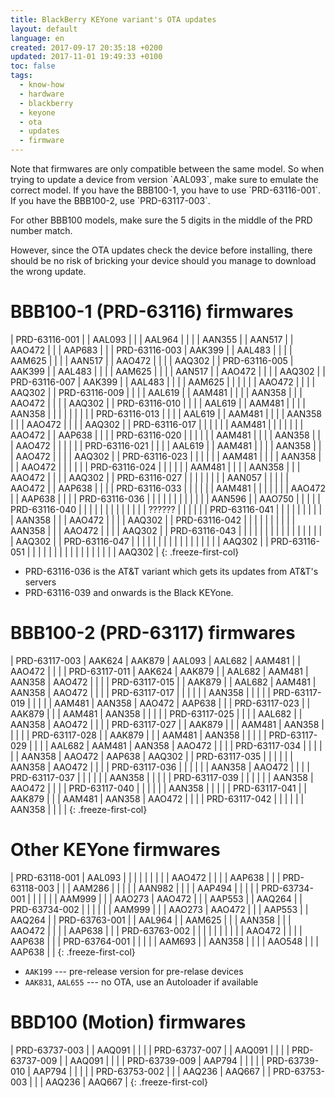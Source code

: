 ```yaml
---
title: BlackBerry KEYone variant's OTA updates
layout: default
language: en
created: 2017-09-17 20:35:18 +0200
updated: 2017-11-01 19:49:33 +0100
toc: false
tags:
  - know-how
  - hardware
  - blackberry
  - keyone
  - ota
  - updates
  - firmware
---
```

<p><div class="noteimportant" markdown="1">
Note that firmwares are only compatible between the same model. So when trying to update a device
from version `AAL093`, make sure to emulate the correct model. If you have the BBB100-1, you have
to use `PRD-63116-001`. If you have the BBB100-2, use `PRD-63117-003`.

For other BBB100 models, make sure the 5 digits in the middle of the PRD number match.

However, since the OTA updates check the device before installing, there should be no risk of
bricking your device should you manage to download the wrong update.
</div></p>


BBB100-1 (PRD-63116) firmwares
==============================

| PRD-63116-001 |        | AAL093 |        |        | AAL964 |        |        |        | AAN355 |        | AAN517 |        | AAO472 |        |        | AAP683 |        |
| PRD-63116-003 | AAK399 |        | AAL483 |        |        |        | AAM625 |        |        |        | AAN517 |        | AAO472 |        |        |        | AAQ302 |
| PRD-63116-005 | AAK399 |        | AAL483 |        |        |        | AAM625 |        |        |        | AAN517 |        | AAO472 |        |        |        | AAQ302 |
| PRD-63116-007 | AAK399 |        | AAL483 |        |        |        | AAM625 |        |        |        |        |        | AAO472 |        |        |        | AAQ302 |
| PRD-63116-009 |        |        |        | AAL619 |        | AAM481 |        |        |        | AAN358 |        |        | AAO472 |        |        |        | AAQ302 |
| PRD-63116-010 |        |        |        | AAL619 |        | AAM481 |        |        |        | AAN358 |        |        |        |        |        |        |        |
| PRD-63116-013 |        |        |        | AAL619 |        | AAM481 |        |        |        | AAN358 |        |        | AAO472 |        |        |        | AAQ302 |
| PRD-63116-017 |        |        |        |        |        | AAM481 |        |        |        |        |        |        | AAO472 |        | AAP638 |        |        |
| PRD-63116-020 |        |        |        |        |        | AAM481 |        |        |        | AAN358 |        |        | AAO472 |        |        |        |        |
| PRD-63116-021 |        |        |        | AAL619 |        | AAM481 |        |        |        | AAN358 |        |        | AAO472 |        |        |        | AAQ302 |
| PRD-63116-023 |        |        |        |        |        | AAM481 |        |        |        | AAN358 |        |        | AAO472 |        |        |        |        |
| PRD-63116-024 |        |        |        |        |        | AAM481 |        |        |        | AAN358 |        |        | AAO472 |        |        |        | AAQ302 |
| PRD-63116-027 |        |        |        |        |        |        |        | AAN057 |        |        |        |        | AAO472 |        | AAP638 |        |        |
| PRD-63116-033 |        |        |        |        |        | AAM481 |        |        |        |        |        |        | AAO472 |        | AAP638 |        |        |
| PRD-63116-036 |        |        |        |        |        |        |        |        |        |        |        | AAN596 |        | AAO750 |        |        |        |
| PRD-63116-040 |        |        |        |        |        |        |        |        |        |        |        |        | ?????? |        |        |        |        |
| PRD-63116-041 |        |        |        |        |        |        |        |        |        | AAN358 |        |        | AAO472 |        |        |        | AAQ302 |
| PRD-63116-042 |        |        |        |        |        |        |        |        |        | AAN358 |        |        | AAO472 |        |        |        | AAQ302 |
| PRD-63116-043 |        |        |        |        |        |        |        |        |        |        |        |        |        |        |        |        | AAQ302 |
| PRD-63116-047 |        |        |        |        |        |        |        |        |        |        |        |        |        |        |        |        | AAQ302 |
| PRD-63116-051 |        |        |        |        |        |        |        |        |        |        |        |        |        |        |        |        | AAQ302 |
{: .freeze-first-col}

* PRD-63116-036 is the AT&T variant which gets its updates from AT&T's servers
* PRD-63116-039 and onwards is the Black KEYone.


BBB100-2 (PRD-63117) firmwares
==============================

| PRD-63117-003 | AAK624 | AAK879 | AAL093 | AAL682 | AAM481 |        | AAO472 |        |        |
| PRD-63117-011 | AAK624 | AAK879 |        | AAL682 | AAM481 | AAN358 | AAO472 |        |        |
| PRD-63117-015 |        | AAK879 |        | AAL682 | AAM481 | AAN358 | AAO472 |        |        |
| PRD-63117-017 |        |        |        |        |        | AAN358 |        |        |        |
| PRD-63117-019 |        |        |        |        | AAM481 | AAN358 | AAO472 | AAP638 |        |
| PRD-63117-023 |        | AAK879 |        |        | AAM481 | AAN358 |        |        |        |
| PRD-63117-025 |        |        |        | AAL682 |        | AAN358 | AAO472 |        |        |
| PRD-63117-027 |        | AAK879 |        |        | AAM481 | AAN358 |        |        |        |
| PRD-63117-028 |        | AAK879 |        |        | AAM481 | AAN358 |        |        |        |
| PRD-63117-029 |        |        |        | AAL682 | AAM481 | AAN358 | AAO472 |        |        |
| PRD-63117-034 |        |        |        |        |        | AAN358 | AAO472 | AAP638 | AAQ302 |
| PRD-63117-035 |        |        |        |        |        | AAN358 | AAO472 |        |        |
| PRD-63117-036 |        |        |        |        |        | AAN358 | AAO472 |        |        |
| PRD-63117-037 |        |        |        |        |        | AAN358 |        |        |        |
| PRD-63117-039 |        |        |        |        |        | AAN358 | AAO472 |        |        |
| PRD-63117-040 |        |        |        |        |        | AAN358 |        |        |        |
| PRD-63117-041 |        | AAK879 |        |        | AAM481 | AAN358 | AAO472 |        |        |
| PRD-63117-042 |        |        |        |        |        | AAN358 |        |        |        |
{: .freeze-first-col}


Other KEYone firmwares
======================

| PRD-63118-001 | AAL093 |        |        |        |        |        |        |        |        | AAO472 |        |        |        | AAP638 |        |
| PRD-63118-003 |        |        | AAM286 |        |        |        |        | AAN982 |        |        |        | AAP494 |        |        |        |
| PRD-63734-001 |        |        |        |        |        | AAM999 |        |        | AAO273 | AAO472 |        |        | AAP553 |        | AAQ264 |
| PRD-63734-002 |        |        |        |        |        | AAM999 |        |        | AAO273 | AAO472 |        |        | AAP553 |        | AAQ264 |
| PRD-63763-001 |        | AAL964 |        | AAM625 |        |        | AAN358 |        |        | AAO472 |        |        |        | AAP638 |        |
| PRD-63763-002 |        |        |        |        |        |        |        |        |        | AAO472 |        |        |        | AAP638 |        |
| PRD-63764-001 |        |        |        |        | AAM693 |        | AAN358 |        |        |        | AAO548 |        |        | AAP638 |        |
{: .freeze-first-col}

* `AAK199` --- pre-release version for pre-relase devices
* `AAK831`, `AAL655` --- no OTA, use an Autoloader if available


BBD100 (Motion) firmwares
=========================

| PRD-63737-003 |        | AAQ091 |        |        |
| PRD-63737-007 |        | AAQ091 |        |        |
| PRD-63737-009 |        | AAQ091 |        |        |
| PRD-63739-009 | AAP794 |        |        |        |
| PRD-63739-010 | AAP794 |        |        |        |
| PRD-63753-002 |        |        | AAQ236 | AAQ667 |
| PRD-63753-003 |        |        | AAQ236 | AAQ667 |
{: .freeze-first-col}

